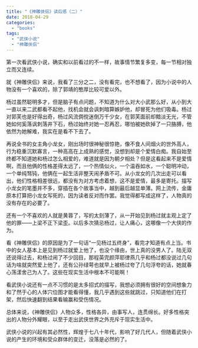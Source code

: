 ```yaml
---
title: "《神雕侠侣》读后感（二）"
date: 2018-04-29
categories: 
  - "books"
tags: 
  - "武侠小说"
  - "神雕侠侣"
---
```


第一次看武侠小说，确实和以前看过的不一样，故事情节繁复多变，每一节相对独立而又连续。

就《神雕侠侣》来说，我看了三分之二，没有看完，也不想看了，因为小说中的人物没有一个喜欢的，除了郭靖的憨厚比较可爱以外。

杨过虽然聪明多才，但是脑子有点问题，不知道为什么对大小武那么好，从小到大一直以来二武都看不起他，找机会就会讽刺暗算嫉妒他，却冒死为他们吸毒。杨过对郭芙也是好得出奇，杨过风流倜傥迷倒万千少女，在郭芙面前却黯淡无光，不管她如何奚落讽刺落井下石，杨过始终对她一忍再忍，哪怕被她砍掉了一只胳膊，他依然为她解难，我实在是看不下去了。

再说全书的女主角小龙女，刚出场时很神秘很惊艳，像不食人间烟火的世外高人，行为稳重沉默寡言，一种高高在上成熟的感觉，没想到却是个爱情白痴。我自始至终都不知道她和杨过怎么相爱的，难道就是因为朝夕相处？但是这看起来不是爱情啊，而且他俩的性格差得太远了，一个热情似火，一个温吞如水，一个聪明冲动，一个单纯驽钝，他俩在一起生活非整天闹矛盾不可。从小龙女的几次出走可以看出，他们性格相差很远，都没有为对方考虑着想，这不是爱情，最多是寄托。描写小龙女的笔墨并不多，穿插在各个故事当中，越到最后越显单薄。网上流传，金庸原本打算把小龙女写死的，因为读者反对而作罢。我觉得都写成这样了，人物真的没有存在的必要了。

还有一个不喜欢的人就是黄蓉了，写的太刻薄了，从一开始见到杨过就主观上定了他的罪——上梁不正下梁歪。以后多次猜忌杨过，让人痛心，这哪像一个大侠的作为。

看《神雕侠侣》的原因是为了一句话“一见杨过五终身”，看完才知道有点上当。书中的女人基本上是见到杨过就爱上他了，也没个缘由，世上真的没男人了。陆无双还说得过去，和杨过闹了不少回目，那程英完颜萍耶律燕几乎和杨过都没说过几句话为啥就突然爱上他了，还有公孙绿萼也就早上被杨过夸了几句浮夸的话，她就春心荡漾舍己为人了。这些在现实生活中根本不可能啊！

看武侠小说还有一点不习惯的是太多招式的描写，我想必须拥有很好的空间想象力和了然于心的人体穴位图才能看得懂，我几乎遇到这些就跳过，只知道他们在打架，然后快速翻到结果看输赢和受伤情况。

总体来说，《神雕侠侣》人物众多，性格各异，由事写人，连贯绵长。好多性格突出的人物分外耀眼，以至于走出武侠世界之外充斥于现实生活中。

武侠小说的兴起有其必然性，辉煌于七八十年代，影响了好几代人，但随着武侠小说的产生的环境和受众群体的变迁，没落是必然的了。
